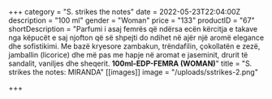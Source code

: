 +++
category = "S. strikes the notes"
date = 2022-05-23T22:04:00Z
description = "100 ml"
gender = "Woman"
price = "133"
productID = "67"
shortDescription = "Parfumi i asaj femrës që ndërsa ecën kërcitja e takave nga këpucët e saj njofton që së shpejti do ndihet në ajër një aromë elegance dhe sofistikimi. Me bazë kryesore zambakun, trëndafilin, çokollatën e zezë, jamballin (licorice) dhe më pas me hapje në aromat e jaseminit, drurit të sandalit, vaniljes dhe sheqerit. **100ml-EDP-FEMRA (WOMAN)**"
title = "S. strikes the notes: MIRANDA"
[[images]]
image = "/uploads/sstrikes-2.png"

+++

